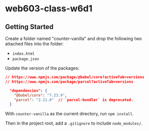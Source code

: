 # web603-class-w6d1

## Getting Started

Create a folder named "counter-vanilla" and drop the following two attached files into the folder:
- `index.html`
- `package.json`

Update the version of the packages:

```JSON
// https://www.npmjs.com/package/@babel/core?activeTab=versions
// https://www.npmjs.com/package/parcel?activeTab=versions

  "dependencies": {
    "@babel/core": "7.23.9",
    "parcel": "2.11.0"  // `parcel-bundler` is deprecated.
  }
```

With `counter-vanilla` as the current directory, run `npm install`.

Then in the project root, add a `.gitignore` to include `node_modules/`.

